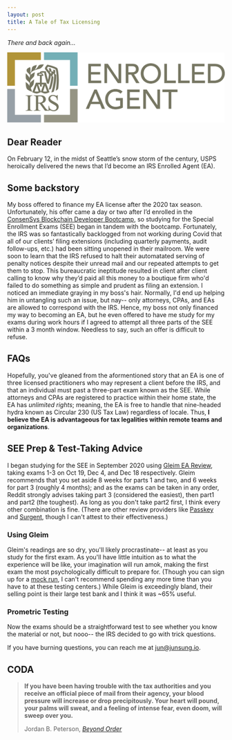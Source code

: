 ```yaml
---
layout: post
title: A Tale of Tax Licensing
---
```


*There and back again…*

[![IRS Enrolled Agent logo](../images/EA.png "IRS Enrolled Agent")](https://www.linkedin.com/in/junsunglee/) 


## Dear Reader

On February 12, in the midst of Seattle’s snow storm of the century, USPS heroically delivered the news that I’d become an IRS Enrolled Agent (EA). 


## Some backstory

My boss offered to finance my EA license after the 2020 tax season. Unfortunately, his offer came a day or two after I’d enrolled in the [ConsenSys Blockchain Developer Bootcamp](https://junsung.io/ConsenSys-Blockchain-Developer-Bootcamp/), so studying for the Special Enrollment Exams (SEE) began in tandem with the bootcamp. Fortunately, the IRS was so fantastically backlogged from not working during Covid that all of our clients’ filing extensions (including quarterly payments, audit follow-ups, etc.) had been sitting unopened in their mailroom. We were soon to learn that the IRS refused to halt their automatated serving of penalty notices despite their unread mail and our repeated attempts to get them to stop. This bureaucratic ineptitude resulted in client after client calling to know why they’d paid all this money to a boutique firm who'd failed to do something as simple and prudent as filing an extension. I noticed an immediate graying in my boss's hair. Normally, I'd end up helping him in untangling such an issue, but nay-- only attorneys, CPAs, and EAs are allowed to correspond with the IRS. Hence, my boss not only financed my way to becoming an EA, but he even offered to have me study for my exams during work hours if I agreed to attempt all three parts of the SEE within a 3 month window. Needless to say, such an offer is difficult to refuse.


## FAQs

Hopefully, you've gleaned from the aformentioned story that an EA is one of three licensed practitioners who may represent a client before the IRS, and that an individual must past a three-part exam known as the SEE. While attorneys and CPAs are registered to practice within their home state, the EA has *unlimited rights*; meaning, the EA is free to handle that nine-headed hydra known as Circular 230 (US Tax Law) regardless of locale. Thus, **I believe the EA is advantageous for tax legalities within remote teams and organizations**. 


## SEE Prep & Test-Taking Advice

I began studying for the SEE in September 2020 using [Gleim EA Review](https://www.gleim.com/enrolled-agent-review/), taking exams 1-3 on Oct 19, Dec 4, and Dec 18 respectively. Gleim recommends that you set aside 8 weeks for parts 1 and two, and 6 weeks for part 3 (roughly 4 months); and as the exams can be taken in any order, Reddit strongly advises taking part 3 (considered the easiest), then part1 and part2 (the toughest). As long as you don't take part2 first, I think every other combination is fine. (There are other review providers like [Passkey](https://www.passkeyonline.com/) and [Surgent](https://www.surgent.com/ea-exam-review/), though I can't attest to their effectiveness.)

### Using Gleim
Gleim's readings are so dry, you'll likely procrastinate-- at least as you study for the first exam. As you'll have little intuition as to what the experience will be like, your imagination will run amok, making the first exam the most psychologically difficult to prepare for. (Though you can sign up for a [mock run](https://www.prometric.com/test-takers/search/irs), I can't recommend spending any more time than you have to at these testing centers.) While Gleim is exceedingly bland, their selling point is their large test bank and I think it was ~65% useful.

### Prometric Testing
Now the exams should be a straightforward test to see whether you know the material or not, but nooo-- the IRS decided to go with trick questions. 

If you have burning questions, you can reach me at [jun@junsung.io](jun@junsung.io).


## CODA

> **If you have been having trouble with the tax authorities and you receive an official piece of mail from their agency, your blood pressure will increase or drop precipitously. Your heart will pound, your palms will sweat, and a feeling of intense fear, even doom, will sweep over you.**
>
> Jordan B. Peterson, [*Beyond Order*](https://smile.amazon.com/Beyond-Order-More-Rules-Life/dp/0593084640)

